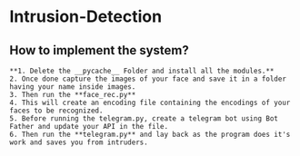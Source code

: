 # Intrusion-Detection
## How to implement the system?
	**1. Delete the __pycache__ Folder and install all the modules.**
	2. Once done capture the images of your face and save it in a folder having your name inside images.
	3. Then run the **face_rec.py**
	4. This will create an encoding file containing the encodings of your faces to be recognized.
	5. Before running the telegram.py, create a telegram bot using Bot Father and update your API in the file.
	6. Then run the **telegram.py** and lay back as the program does it's work and saves you from intruders.
